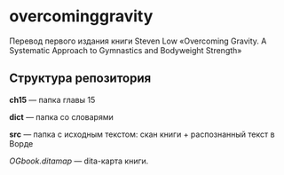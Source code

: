 # overcominggravity

Перевод первого издания книги Steven Low «Overcoming Gravity. A Systematic Approach to Gymnastics and Bodyweight Strength»

## Структура репозитория

**ch15** — папка главы 15

**dict** — папка со словарями

**src** — папка с исходным текстом: скан книги + распознанный текст в Ворде

*OGbook.ditamap* — dita-карта книги. 
